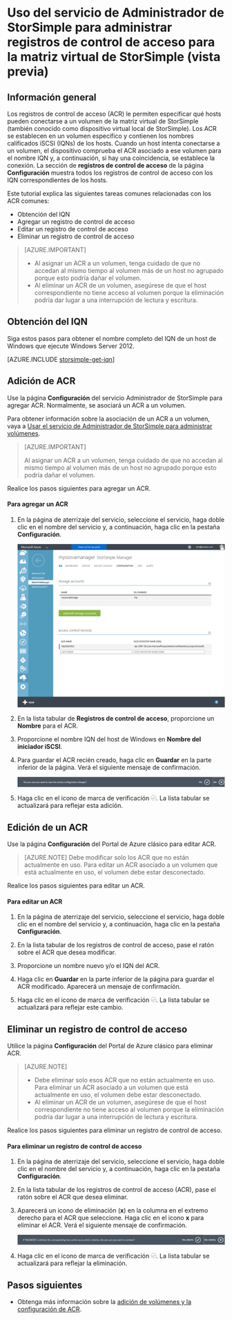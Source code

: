 <properties 
   pageTitle="Administración de los registros de control de acceso en la matriz virtual de StorSimple | Microsoft Azure"
   description="Describe cómo administrar los registros de control de acceso (ACR) para determinar qué hosts pueden conectarse a un volumen en la matriz virtual de StorSimple."
   services="storsimple"
   documentationCenter=""
   authors="SharS"
   manager="carmonm"
   editor="" />
<tags 
   ms.service="storsimple"
   ms.devlang="na"
   ms.topic="article"
   ms.tgt_pltfrm="na"
   ms.workload="na"
   ms.date="02/18/2016"
   ms.author="v-sharos" />

# Uso del servicio de Administrador de StorSimple para administrar registros de control de acceso para la matriz virtual de StorSimple (vista previa)

## Información general

Los registros de control de acceso (ACR) le permiten especificar qué hosts pueden conectarse a un volumen de la matriz virtual de StorSimple (también conocido como dispositivo virtual local de StorSimple). Los ACR se establecen en un volumen específico y contienen los nombres calificados iSCSI (IQNs) de los hosts. Cuando un host intenta conectarse a un volumen, el dispositivo comprueba el ACR asociado a ese volumen para el nombre IQN y, a continuación, si hay una coincidencia, se establece la conexión. La sección de **registros de control de acceso** de la página **Configuración** muestra todos los registros de control de acceso con los IQN correspondientes de los hosts.

Este tutorial explica las siguientes tareas comunes relacionadas con los ACR comunes:

- Obtención del IQN
- Agregar un registro de control de acceso 
- Editar un registro de control de acceso 
- Eliminar un registro de control de acceso 

> [AZURE.IMPORTANT] 
> 
> - Al asignar un ACR a un volumen, tenga cuidado de que no accedan al mismo tiempo al volumen más de un host no agrupado porque esto podría dañar el volumen. 
> - Al eliminar un ACR de un volumen, asegúrese de que el host correspondiente no tiene acceso al volumen porque la eliminación podría dar lugar a una interrupción de lectura y escritura.

## Obtención del IQN

Siga estos pasos para obtener el nombre completo del IQN de un host de Windows que ejecute Windows Server 2012.

[AZURE.INCLUDE [storsimple-get-iqn](../../includes/storsimple-get-iqn.md)]

## Adición de ACR

Use la página **Configuración** del servicio Administrador de StorSimple para agregar ACR. Normalmente, se asociará un ACR a un volumen.

Para obtener información sobre la asociación de un ACR a un volumen, vaya a [Usar el servicio de Administrador de StorSimple para administrar volúmenes](storsimple-ova-manage-volumes).

>[AZURE.IMPORTANT] 
> 
>Al asignar un ACR a un volumen, tenga cuidado de que no accedan al mismo tiempo al volumen más de un host no agrupado porque esto podría dañar el volumen.
 
Realice los pasos siguientes para agregar un ACR.

#### Para agregar un ACR

1. En la página de aterrizaje del servicio, seleccione el servicio, haga doble clic en el nombre del servicio y, a continuación, haga clic en la pestaña **Configuración**.

    ![pestaña Configuración](./media/storsimple-ova-manage-acrs/acr1.png)

2. En la lista tabular de **Registros de control de acceso**, proporcione un **Nombre** para el ACR.

3. Proporcione el nombre IQN del host de Windows en **Nombre del iniciador iSCSI**.

4. Para guardar el ACR recién creado, haga clic en **Guardar** en la parte inferior de la página. Verá el siguiente mensaje de confirmación.

    ![mensaje de confirmación](./media/storsimple-ova-manage-acrs/acr2.png)

5. Haga clic en el icono de marca de verificación ![icono de marca de verificación](./media/storsimple-ova-manage-acrs/check-icon.png). La lista tabular se actualizará para reflejar esta adición.

## Edición de un ACR

Use la página **Configuración** del Portal de Azure clásico para editar ACR.

> [AZURE.NOTE] Debe modificar solo los ACR que no están actualmente en uso. Para editar un ACR asociado a un volumen que está actualmente en uso, el volumen debe estar desconectado.

Realice los pasos siguientes para editar un ACR.

#### Para editar un ACR

1. En la página de aterrizaje del servicio, seleccione el servicio, haga doble clic en el nombre del servicio y, a continuación, haga clic en la pestaña **Configuración**.

2. En la lista tabular de los registros de control de acceso, pase el ratón sobre el ACR que desea modificar.

3. Proporcione un nombre nuevo y/o el IQN del ACR.

4. Haga clic en **Guardar** en la parte inferior de la página para guardar el ACR modificado. Aparecerá un mensaje de confirmación.

5. Haga clic en el icono de marca de verificación ![icono de marca de verificación](./media/storsimple-ova-manage-acrs/check-icon.png). La lista tabular se actualizará para reflejar este cambio.

## Eliminar un registro de control de acceso

Utilice la página **Configuración** del Portal de Azure clásico para eliminar ACR.

> [AZURE.NOTE] 
> 
> - Debe eliminar solo esos ACR que no están actualmente en uso. Para eliminar un ACR asociado a un volumen que está actualmente en uso, el volumen debe estar desconectado.
> - Al eliminar un ACR de un volumen, asegúrese de que el host correspondiente no tiene acceso al volumen porque la eliminación podría dar lugar a una interrupción de lectura y escritura.

Realice los pasos siguientes para eliminar un registro de control de acceso.

#### Para eliminar un registro de control de acceso

1. En la página de aterrizaje del servicio, seleccione el servicio, haga doble clic en el nombre del servicio y, a continuación, haga clic en la pestaña **Configuración**.

2. En la lista tabular de los registros de control de acceso (ACR), pase el ratón sobre el ACR que desea eliminar.

3. Aparecerá un icono de eliminación (**x**) en la columna en el extremo derecho para el ACR que seleccione. Haga clic en el icono **x** para eliminar el ACR. Verá el siguiente mensaje de confirmación.

    ![mensaje de confirmación](./media/storsimple-ova-manage-acrs/acr3.png)

5. Haga clic en el icono de marca de verificación ![icono de marca de verificación](./media/storsimple-ova-manage-acrs/check-icon.png). La lista tabular se actualizará para reflejar la eliminación.

## Pasos siguientes

- Obtenga más información sobre la [adición de volúmenes y la configuración de ACR](storsimple-ova-deploy3-iscsi-setup.md#step-3-add-a-volume).

<!---HONumber=AcomDC_0224_2016-->